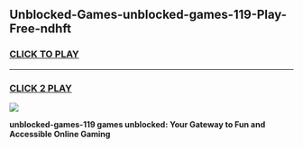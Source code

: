 
## Unblocked-Games-unblocked-games-119-Play-Free-ndhft
<h3>
<a href="https://premium76.site?title=unblocked-games-119&ref=21A">CLICK TO PLAY</a></h3>
<hr>

<h3>
<a href="https://premium76.site?title=unblocked-games-119&ref=21A">CLICK 2 PLAY</a>
  
</h3>

<a href="https://premium76.site?title=unblocked-games-119&ref=21A"><img src="https://clearcache.store/games.png"></a>


**unblocked-games-119 games unblocked: Your Gateway to Fun and Accessible Online Gaming**
